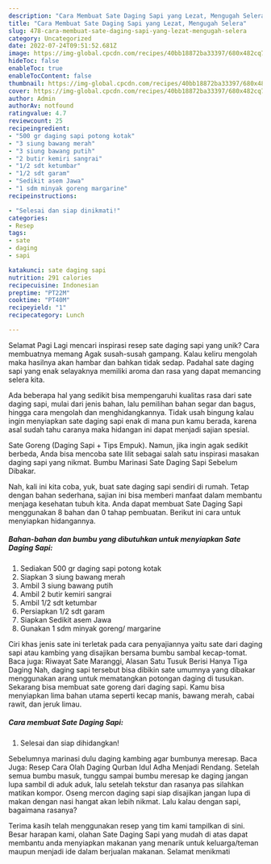 ```yaml
---
description: "Cara Membuat Sate Daging Sapi yang Lezat, Mengugah Selera"
title: "Cara Membuat Sate Daging Sapi yang Lezat, Mengugah Selera"
slug: 478-cara-membuat-sate-daging-sapi-yang-lezat-mengugah-selera
category: Uncategorized
date: 2022-07-24T09:51:52.681Z
image: https://img-global.cpcdn.com/recipes/40bb18872ba33397/680x482cq70/sate-daging-sapi-foto-resep-utama.jpg
hideToc: false
enableToc: true
enableTocContent: false
thumbnail: https://img-global.cpcdn.com/recipes/40bb18872ba33397/680x482cq70/sate-daging-sapi-foto-resep-utama.jpg
cover: https://img-global.cpcdn.com/recipes/40bb18872ba33397/680x482cq70/sate-daging-sapi-foto-resep-utama.jpg
author: Admin
authorAv: notfound
ratingvalue: 4.7
reviewcount: 25
recipeingredient:
- "500 gr daging sapi potong kotak"
- "3 siung bawang merah"
- "3 siung bawang putih"
- "2 butir kemiri sangrai"
- "1/2 sdt ketumbar"
- "1/2 sdt garam"
- "Sedikit asem Jawa"
- "1 sdm minyak goreng margarine"
recipeinstructions:

- "Selesai dan siap dinikmati!"
categories:
- Resep
tags:
- sate
- daging
- sapi

katakunci: sate daging sapi 
nutrition: 291 calories
recipecuisine: Indonesian
preptime: "PT22M"
cooktime: "PT40M"
recipeyield: "1"
recipecategory: Lunch

---
```



Selamat Pagi Lagi mencari inspirasi resep sate daging sapi yang unik? Cara membuatnya memang Agak susah-susah gampang. Kalau keliru mengolah maka hasilnya akan hambar dan bahkan tidak sedap. Padahal sate daging sapi yang enak selayaknya memiliki aroma dan rasa yang dapat memancing selera kita.


Ada beberapa hal yang sedikit bisa mempengaruhi kualitas rasa dari sate daging sapi, mulai dari jenis bahan, lalu pemilihan bahan segar dan bagus, hingga cara mengolah dan menghidangkannya. Tidak usah bingung kalau ingin menyiapkan sate daging sapi enak di mana pun kamu berada, karena asal sudah tahu caranya maka hidangan ini dapat menjadi sajian spesial.

Sate Goreng (Daging Sapi + Tips Empuk). Namun, jika ingin agak sedikit berbeda, Anda bisa mencoba sate lilit sebagai salah satu inspirasi masakan daging sapi yang nikmat. Bumbu Marinasi Sate Daging Sapi Sebelum Dibakar.


Nah, kali ini kita coba, yuk, buat sate daging sapi sendiri di rumah. Tetap dengan bahan sederhana, sajian ini bisa memberi manfaat dalam membantu menjaga kesehatan tubuh kita. Anda dapat membuat Sate Daging Sapi menggunakan 8 bahan dan 0 tahap pembuatan. Berikut ini cara untuk menyiapkan hidangannya.

<!--inarticleads1-->

##### Bahan-bahan dan bumbu yang dibutuhkan untuk menyiapkan Sate Daging Sapi:

1. Sediakan 500 gr daging sapi potong kotak
1. Siapkan 3 siung bawang merah
1. Ambil 3 siung bawang putih
1. Ambil 2 butir kemiri sangrai
1. Ambil 1/2 sdt ketumbar
1. Persiapkan 1/2 sdt garam
1. Siapkan Sedikit asem Jawa
1. Gunakan 1 sdm minyak goreng/ margarine


Ciri khas jenis sate ini terletak pada cara penyajiannya yaitu sate dari daging sapi atau kambing yang disajikan bersama bumbu sambal kecap-tomat. Baca juga: Riwayat Sate Maranggi, Alasan Satu Tusuk Berisi Hanya Tiga Daging Nah, daging sapi tersebut bisa dibikin sate umumnya yang dibakar menggunakan arang untuk mematangkan potongan daging di tusukan. Sekarang bisa membuat sate goreng dari daging sapi. Kamu bisa menyiapkan lima bahan utama seperti kecap manis, bawang merah, cabai rawit, dan jeruk limau. 

<!--inarticleads2-->

##### Cara membuat Sate Daging Sapi:


1. Selesai dan siap dihidangkan!

Sebelumnya marinasi dulu daging kambing agar bumbunya meresap. Baca Juga: Resep Cara Olah Daging Qurban Idul Adha Menjadi Rendang. Setelah semua bumbu masuk, tunggu sampai bumbu meresap ke daging jangan lupa sambil di aduk aduk, lalu setelah tekstur dan rasanya pas silahkan matikan kompor. Oseng mercon daging sapi siap disajikan jangan lupa di makan dengan nasi hangat akan lebih nikmat. Lalu kalau dengan sapi, bagaimana rasanya? 

Terima kasih telah menggunakan resep yang tim kami tampilkan di sini. Besar harapan kami, olahan Sate Daging Sapi yang mudah di atas dapat membantu anda menyiapkan makanan yang menarik untuk keluarga/teman maupun menjadi ide dalam berjualan makanan. Selamat menikmati

